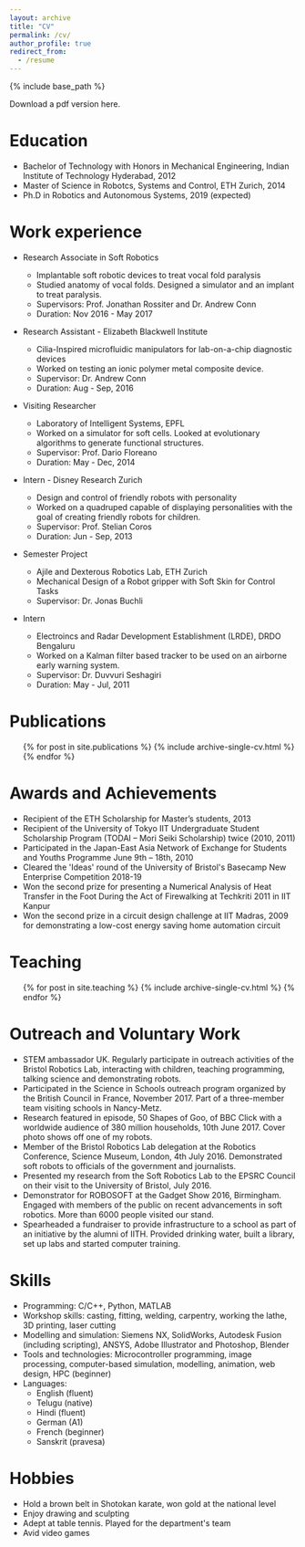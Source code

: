 ```yaml
---
layout: archive
title: "CV"
permalink: /cv/
author_profile: true
redirect_from:
  - /resume
---
```


{% include base_path %}

Download a pdf version here.

Education
======
* Bachelor of Technology with Honors in Mechanical Engineering, Indian Institute of Technology Hyderabad, 2012
* Master of Science in Robotcs, Systems and Control, ETH Zurich, 2014
* Ph.D in Robotics and Autonomous Systems, 2019 (expected)

Work experience
======
* Research Associate in Soft Robotics
  * Implantable soft robotic devices to treat vocal fold paralysis
  * Studied anatomy of vocal folds. Designed a simulator and an implant to treat paralysis.
  * Supervisors: Prof. Jonathan Rossiter and Dr. Andrew Conn
  * Duration: Nov 2016 - May 2017 

* Research Assistant - Elizabeth Blackwell Institute
  * Cilia-Inspired microfluidic manipulators for lab-on-a-chip diagnostic devices
  * Worked on testing an ionic polymer metal composite device.
  * Supervisor: Dr. Andrew Conn
  * Duration: Aug - Sep, 2016

* Visiting Researcher
  * Laboratory of Intelligent Systems, EPFL
  * Worked on a simulator for soft cells. Looked at evolutionary algorithms to generate functional structures.
  * Supervisor: Prof. Dario Floreano
  * Duration: May - Dec, 2014

* Intern - Disney Research Zurich
  * Design and control of friendly robots with personality
  * Worked on a quadruped capable of displaying personalities with the goal of creating friendly robots for children.
  * Supervisor: Prof. Stelian Coros
  * Duration: Jun - Sep, 2013

* Semester Project
  * Ajile and Dexterous Robotics Lab, ETH Zurich
  * Mechanical Design of a Robot gripper with Soft Skin for Control Tasks
  * Supervisor: Dr. Jonas Buchli

* Intern
  * Electroincs and Radar Development Establishment (LRDE), DRDO Bengaluru
  * Worked on a Kalman filter based tracker to be used on an airborne early warning system.
  * Supervisor: Dr. Duvvuri Seshagiri
  * Duration: May - Jul, 2011

Publications
======
  <ul>{% for post in site.publications %}
    {% include archive-single-cv.html %}
  {% endfor %}</ul>
  
Awards and Achievements
======
* Recipient of the ETH Scholarship for Master’s students, 2013
* Recipient of the University of Tokyo IIT Undergraduate Student Scholarship Program (TODAI – Mori Seiki Scholarship) twice (2010, 2011)
* Participated in the Japan-East Asia Network of Exchange for Students and Youths Programme June 9th – 18th, 2010
* Cleared the 'Ideas' round of the University of Bristol's Basecamp New Enterprise Competition 2018-19
* Won the second prize for presenting a Numerical Analysis of Heat Transfer in the Foot During the Act of Firewalking at Techkriti 2011 in IIT Kanpur
* Won the second prize in a circuit design challenge at IIT Madras, 2009 for demonstrating a low-cost energy saving home automation circuit

Teaching
======
  <ul>{% for post in site.teaching %}
    {% include archive-single-cv.html %}
  {% endfor %}</ul>

Outreach and Voluntary Work
======
* STEM ambassador UK. Regularly participate in outreach activities of the Bristol Robotics Lab, interacting with children, teaching programming, talking science and demonstrating robots.
* Participated in the Science in Schools outreach program organized by the British Council in France, November 2017. Part of a three-member team visiting schools in Nancy-Metz.
* Research featured in episode, 50 Shapes of Goo, of BBC Click with a worldwide audience of 380 million households, 10th June 2017. Cover photo shows off one of my robots.
* Member of the Bristol Robotics Lab delegation at the Robotics Conference, Science Museum, London, 4th July 2016. Demonstrated soft robots to officials of the government and journalists.
* Presented my research from the Soft Robotics Lab to the EPSRC Council on their visit to the University of Bristol, July 2016.
* Demonstrator for ROBOSOFT at the Gadget Show 2016, Birmingham. Engaged with members of the public on recent advancements in soft robotics. More than 6000 people visited our stand.
* Spearheaded a fundraiser to provide infrastructure to a school as part of an initiative by the alumni of IITH. Provided drinking water, built a library, set up labs and started computer training.

Skills
======
* Programming: C/C++, Python, MATLAB
* Workshop skills: casting, fitting, welding, carpentry, working the lathe, 3D printing, laser cutting
* Modelling and simulation: Siemens NX, SolidWorks, Autodesk Fusion (including scripting), ANSYS, Adobe Illustrator and Photoshop, Blender
* Tools and technologies: Microcontroller programming, image processing, computer-based simulation, modelling, animation, web design, HPC (beginner)
* Languages:
  * English (fluent)
  * Telugu (native)
  * Hindi (fluent)
  * German (A1)
  * French (beginner)
  * Sanskrit (pravesa)

Hobbies
======
* Hold a brown belt in Shotokan karate, won gold at the national level
* Enjoy drawing and sculpting
* Adept at table tennis. Played for the department's team
* Avid video games